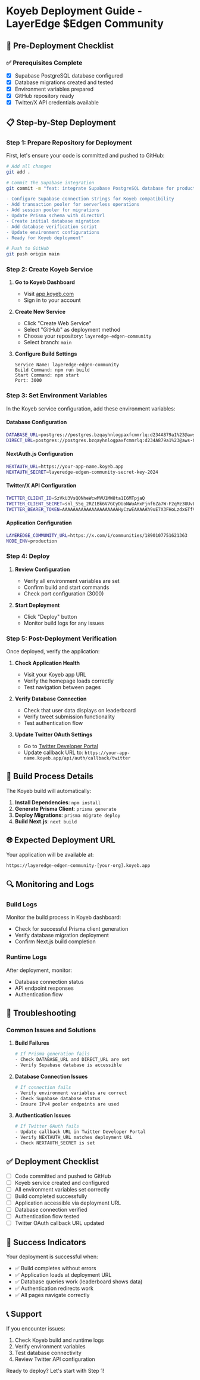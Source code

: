 # Koyeb Deployment Guide - LayerEdge $Edgen Community

## 🚀 Pre-Deployment Checklist

### ✅ Prerequisites Complete
- [x] Supabase PostgreSQL database configured
- [x] Database migrations created and tested
- [x] Environment variables prepared
- [x] GitHub repository ready
- [x] Twitter/X API credentials available

## 📋 Step-by-Step Deployment

### Step 1: Prepare Repository for Deployment

First, let's ensure your code is committed and pushed to GitHub:

```bash
# Add all changes
git add .

# Commit the Supabase integration
git commit -m "feat: integrate Supabase PostgreSQL database for production deployment

- Configure Supabase connection strings for Koyeb compatibility
- Add transaction pooler for serverless operations
- Add session pooler for migrations
- Update Prisma schema with directUrl
- Create initial database migration
- Add database verification script
- Update environment configurations
- Ready for Koyeb deployment"

# Push to GitHub
git push origin main
```

### Step 2: Create Koyeb Service

1. **Go to Koyeb Dashboard**
   - Visit [app.koyeb.com](https://app.koyeb.com)
   - Sign in to your account

2. **Create New Service**
   - Click "Create Web Service"
   - Select "GitHub" as deployment method
   - Choose your repository: `layeredge-edgen-community`
   - Select branch: `main`

3. **Configure Build Settings**
   ```
   Service Name: layeredge-edgen-community
   Build Command: npm run build
   Start Command: npm start
   Port: 3000
   ```

### Step 3: Set Environment Variables

In the Koyeb service configuration, add these environment variables:

#### Database Configuration
```bash
DATABASE_URL=postgres://postgres.bzqayhnlogpaxfcmmrlq:d234A879a1%23@aws-0-eu-north-1.pooler.supabase.com:6543/postgres?pgbouncer=true&connection_limit=1
DIRECT_URL=postgres://postgres.bzqayhnlogpaxfcmmrlq:d234A879a1%23@aws-0-eu-north-1.pooler.supabase.com:5432/postgres
```

#### NextAuth.js Configuration
```bash
NEXTAUTH_URL=https://your-app-name.koyeb.app
NEXTAUTH_SECRET=layeredge-edgen-community-secret-key-2024
```

#### Twitter/X API Configuration
```bash
TWITTER_CLIENT_ID=SzVkU3VsQ0NheWcwMVU1MW8ta1I6MTpjaQ
TWITTER_CLIENT_SECRET=snl_S5q_2RZ1Bk6V7GCyDUoNWuAHxFjnf6Za7W-F2qMz3UUvLS
TWITTER_BEARER_TOKEN=AAAAAAAAAAAAAAAAAAAAAHyCzwEAAAAAh9uE7X3FHoLzdxGTfVwuDVkhDV4%3DcbbsrKkuHDiBFC0PGANM7jD8vrLOd0tnlhr30brsLmXUAxHFTZ
```

#### Application Configuration
```bash
LAYEREDGE_COMMUNITY_URL=https://x.com/i/communities/1890107751621363
NODE_ENV=production
```

### Step 4: Deploy

1. **Review Configuration**
   - Verify all environment variables are set
   - Confirm build and start commands
   - Check port configuration (3000)

2. **Start Deployment**
   - Click "Deploy" button
   - Monitor build logs for any issues

### Step 5: Post-Deployment Verification

Once deployed, verify the application:

1. **Check Application Health**
   - Visit your Koyeb app URL
   - Verify the homepage loads correctly
   - Test navigation between pages

2. **Verify Database Connection**
   - Check that user data displays on leaderboard
   - Verify tweet submission functionality
   - Test authentication flow

3. **Update Twitter OAuth Settings**
   - Go to [Twitter Developer Portal](https://developer.twitter.com)
   - Update callback URL to: `https://your-app-name.koyeb.app/api/auth/callback/twitter`

## 🔧 Build Process Details

The Koyeb build will automatically:

1. **Install Dependencies**: `npm install`
2. **Generate Prisma Client**: `prisma generate`
3. **Deploy Migrations**: `prisma migrate deploy`
4. **Build Next.js**: `next build`

## 🌐 Expected Deployment URL

Your application will be available at:
```
https://layeredge-edgen-community-[your-org].koyeb.app
```

## 🔍 Monitoring and Logs

### Build Logs
Monitor the build process in Koyeb dashboard:
- Check for successful Prisma client generation
- Verify database migration deployment
- Confirm Next.js build completion

### Runtime Logs
After deployment, monitor:
- Database connection status
- API endpoint responses
- Authentication flow

## 🚨 Troubleshooting

### Common Issues and Solutions

1. **Build Failures**
   ```bash
   # If Prisma generation fails
   - Check DATABASE_URL and DIRECT_URL are set
   - Verify Supabase database is accessible
   ```

2. **Database Connection Issues**
   ```bash
   # If connection fails
   - Verify environment variables are correct
   - Check Supabase database status
   - Ensure IPv4 pooler endpoints are used
   ```

3. **Authentication Issues**
   ```bash
   # If Twitter OAuth fails
   - Update callback URL in Twitter Developer Portal
   - Verify NEXTAUTH_URL matches deployment URL
   - Check NEXTAUTH_SECRET is set
   ```

## ✅ Deployment Checklist

- [ ] Code committed and pushed to GitHub
- [ ] Koyeb service created and configured
- [ ] All environment variables set correctly
- [ ] Build completed successfully
- [ ] Application accessible via deployment URL
- [ ] Database connection verified
- [ ] Authentication flow tested
- [ ] Twitter OAuth callback URL updated

## 🎉 Success Indicators

Your deployment is successful when:
- ✅ Build completes without errors
- ✅ Application loads at deployment URL
- ✅ Database queries work (leaderboard shows data)
- ✅ Authentication redirects work
- ✅ All pages navigate correctly

## 📞 Support

If you encounter issues:
1. Check Koyeb build and runtime logs
2. Verify environment variables
3. Test database connectivity
4. Review Twitter API configuration

Ready to deploy? Let's start with Step 1!

